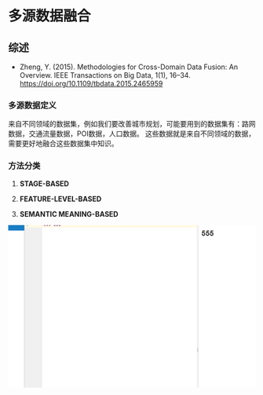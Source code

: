 # 多源数据融合
## 综述
- Zheng, Y. (2015). Methodologies for Cross-Domain Data Fusion: An Overview. IEEE Transactions on Big Data, 1(1), 16–34. https://doi.org/10.1109/tbdata.2015.2465959

### 多源数据定义

来自不同领域的数据集，例如我们要改善城市规划，可能要用到的数据集有：路网数据，交通流量数据，POI数据，人口数据。
这些数据就是来自不同领域的数据，需要更好地融合这些数据集中知识。

### 方法分类
1. **STAGE-BASED** 

2. **FEATURE-LEVEL-BASED**

3. **SEMANTIC MEANING-BASED**


![test_pic](pic/test.png)